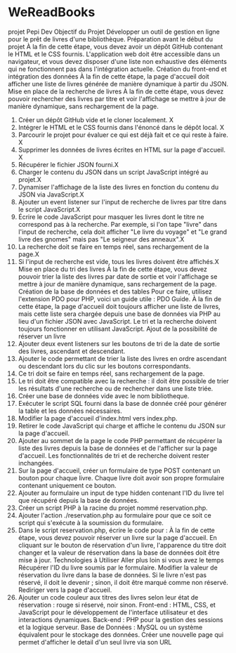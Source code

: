 # WeReadBooks

projet Pepi Dev
Objectif du Projet
Développer un outil de gestion en ligne pour le prêt de livres d'une bibliothèque.
Préparation avant le début du projet
À la fin de cette étape, vous devez avoir un dépôt GitHub contenant le HTML et le CSS
fournis. L'application web doit être accessible dans un navigateur, et vous devez disposer
d'une liste non exhaustive des éléments qui ne fonctionnent pas dans l'intégration actuelle.
Création du front-end et intégration des données
À la fin de cette étape, la page d'accueil doit afficher une liste de livres générée de manière
dynamique à partir du JSON.
Mise en place de la recherche de livres
À la fin de cette étape, vous devez pouvoir rechercher des livres par titre et voir l'affichage
se mettre à jour de manière dynamique, sans rechargement de la page.

1. Créer un dépôt GitHub vide et le cloner localement. X
2. Intégrer le HTML et le CSS fournis dans l'énoncé dans le dépôt local. X
3. Parcourir le projet pour évaluer ce qui est déjà fait et ce qui reste à faire. X
4. Supprimer les données de livres écrites en HTML sur la page d'accueil. X
5. Récupérer le fichier JSON fourni.X
6. Charger le contenu du JSON dans un script JavaScript intégré au projet.X
7. Dynamiser l'affichage de la liste des livres en fonction du contenu du JSON via
   JavaScript.X
8. Ajouter un event listener sur l'input de recherche de livres par titre dans le script
   JavaScript.X
9. Écrire le code JavaScript pour masquer les livres dont le titre ne correspond pas à la
   recherche. Par exemple, si l'on tape "livre" dans l'input de recherche, cela doit afficher
   "Le livre du voyage" et "Le grand livre des gnomes" mais pas "Le seigneur des
   anneaux".X
10. La recherche doit se faire en temps réel, sans rechargement de la page.X
11. Si l'input de recherche est vide, tous les livres doivent être affichés.X
    Mise en place du tri des livres
    À la fin de cette étape, vous devez pouvoir trier la liste des livres par date de sortie et voir
    l'affichage se mettre à jour de manière dynamique, sans rechargement de la page.
    Création de la base de données et des tables
    Pour ce faire, utilisez l'extension PDO pour PHP, voici un guide utile : PDO Guide.
    À la fin de cette étape, la page d'accueil doit toujours afficher une liste de livres, mais cette
    liste sera chargée depuis une base de données via PHP au lieu d'un fichier JSON avec
    JavaScript. Le tri et la recherche doivent toujours fonctionner en utilisant JavaScript.
    Ajout de la possibilité de réserver un livre
12. Ajouter deux event listeners sur les boutons de tri de la date de sortie des livres,
    ascendant et descendant.
13. Ajouter le code permettant de trier la liste des livres en ordre ascendant ou descendant
    lors du clic sur les boutons correspondants.
14. Ce tri doit se faire en temps réel, sans rechargement de la page.
15. Le tri doit être compatible avec la recherche : il doit être possible de trier les résultats
    d'une recherche ou de rechercher dans une liste triée.
16. Créer une base de données vide avec le nom bibliotheque.
17. Exécuter le script SQL fourni dans la base de donnée créé pour générer la table et les
    données nécessaires.
18. Modifier la page d'accueil d'index.html vers index.php.
19. Retirer le code JavaScript qui charge et affiche le contenu du JSON sur la page
    d'accueil.
20. Ajouter au sommet de la page le code PHP permettant de récupérer la liste des livres
    depuis la base de données et de l'afficher sur la page d'accueil. Les fonctionnalités de
    tri et de recherche doivent rester inchangées.
21. Sur la page d'accueil, créer un formulaire de type POST contenant un bouton pour
    chaque livre. Chaque livre doit avoir son propre formulaire contenant uniquement ce
    bouton.
22. Ajouter au formulaire un input de type hidden contenant l'ID du livre tel que récupéré
    depuis la base de données.
23. Créer un script PHP à la racine du projet nommé reservation.php.
24. Ajouter l'action ./reservation.php au formulaire pour que ce soit ce script qui s'exécute à
    la soumission du formulaire.
25. Dans le script reservation.php, écrire le code pour :
    À la fin de cette étape, vous devez pouvoir réserver un livre sur la page d'accueil. En
    cliquant sur le bouton de réservation d'un livre, l'apparence du titre doit changer et la valeur
    de réservation dans la base de données doit être mise à jour.
    Technologies à Utiliser
    Aller plus loin si vous avez le temps
    Récupérer l'ID du livre soumis par le formulaire.
    Modifier la valeur de réservation du livre dans la base de données. Si le livre n'est
    pas réservé, il doit le devenir ; sinon, il doit être marqué comme non réservé.
    Rediriger vers la page d'accueil.
26. Ajouter un code couleur aux titres des livres selon leur état de réservation : rouge si
    réservé, noir sinon.
    Front-end : HTML, CSS, et JavaScript pour le développement de l'interface utilisateur
    et des interactions dynamiques.
    Back-end : PHP pour la gestion des sessions et la logique serveur.
    Base de Données : MySQL ou un système équivalent pour le stockage des données.
    Créer une nouvelle page qui permet d'afficher le detail d'un seul livre via son URL
